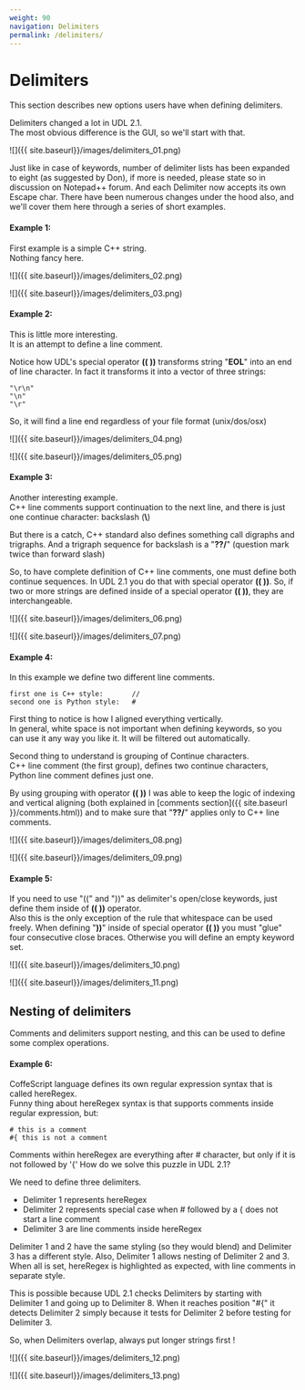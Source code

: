 ```yaml
---
weight: 90
navigation: Delimiters
permalink: /delimiters/
---
```


Delimiters
==========

This section describes new options users have when defining delimiters. 

Delimiters changed a lot in UDL 2.1.    
The most obvious difference is the GUI, so we'll start with that.

![]({{ site.baseurl}}/images/delimiters_01.png)

Just like in case of keywords, number of delimiter lists has been expanded to eight (as suggested by Don), 
if more is needed, please state so in discussion on Notepad++ forum. 
And each Delimiter now accepts its own Escape char.
There have been numerous changes under the hood also, and we'll cover them here through a series of short examples.

#### Example 1:

First example is a simple C++ string.    
Nothing fancy here.

![]({{ site.baseurl}}/images/delimiters_02.png)

![]({{ site.baseurl}}/images/delimiters_03.png)

#### Example 2:

This is little more interesting.     
It is an attempt to define a line comment.

Notice how UDL's special operator __(( ))__ transforms string "__EOL__" into an end of line character. 
In fact it transforms it into a vector of three strings:

    "\r\n"
    "\n"
    "\r"


So, it will find a line end regardless of your file format (unix/dos/osx)

![]({{ site.baseurl}}/images/delimiters_04.png)

![]({{ site.baseurl}}/images/delimiters_05.png)

#### Example 3:

Another interesting example.    
C++ line comments support continuation to the next line, and there is just one continue character: backslash (**\\**)

But there is a catch, C++ standard also defines something call digraphs and trigraphs. 
And a trigraph sequence for backslash is a "__??/__" (question mark twice than forward slash)

So, to have complete definition of C++ line comments, one must define both continue sequences. 
In UDL 2.1 you do that with special operator __(( ))__.
So, if two or more strings are defined inside of a special operator __(( ))__, they are interchangeable.

![]({{ site.baseurl}}/images/delimiters_06.png)

![]({{ site.baseurl}}/images/delimiters_07.png)

#### Example 4:

In this example we define two different line comments.

    first one is C++ style:       //
    second one is Python style:   #


First thing to notice is how I aligned everything vertically.    
In general, white space is not important when defining keywords, 
so you can use it any way you like it. It will be filtered out automatically.

Second thing to understand is grouping of Continue characters.    
C++ line comment (the first group), defines two continue characters, Python line comment defines just one.

By using grouping with operator __(( ))__ I was able to keep the logic of indexing and 
vertical aligning (both explained in [comments section]({{ site.baseurl }}/comments.html)) 
and to make sure that "__??/__" applies only to C++ line comments.

![]({{ site.baseurl}}/images/delimiters_08.png)

![]({{ site.baseurl}}/images/delimiters_09.png)

#### Example 5:

If you need to use "((" and "))" as delimiter's open/close keywords, just define them inside of __(( ))__ operator.    
Also this is the only exception of the rule that whitespace can be used freely.
When defining "__))__" inside of special operator __(( ))__ you must "glue" four consecutive close braces.
Otherwise you will define an empty keyword set.

![]({{ site.baseurl}}/images/delimiters_10.png)

![]({{ site.baseurl}}/images/delimiters_11.png)

## Nesting of delimiters

Comments and delimiters support nesting, and this can be used to define some complex operations.

#### Example 6:

CoffeScript language defines its own regular expression syntax that is called hereRegex.    
Funny thing about hereRegex syntax  is that supports comments inside regular expression, but:

    # this is a comment
    #{ this is not a comment


Comments within hereRegex are everything after # character, but only if it is not followed by '{'
How do we solve this puzzle in UDL 2.1?


We need to define three delimiters.

- Delimiter 1 represents hereRegex
- Delimiter 2 represents special case when # followed by a { does not start a line comment
- Delimiter 3 are line comments inside hereRegex

Delimiter 1 and 2 have the same styling (so they would blend) and Delimiter 3 has a different style.
Also, Delimiter 1 allows nesting of Delimiter 2 and 3.
When all is set, hereRegex is highlighted as expected, with line comments in separate style.

This is possible because UDL 2.1 checks Delimiters by starting with Delimiter 1 and going up to Delimiter 8.
When it reaches position "#{" it detects Delimiter 2 simply because it tests for Delimiter 2 before 
testing for Delimiter 3.

So, when Delimiters overlap, always put longer strings first !

![]({{ site.baseurl}}/images/delimiters_12.png)

![]({{ site.baseurl}}/images/delimiters_13.png)

